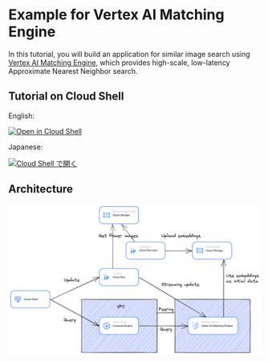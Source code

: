 # Example for Vertex AI Matching Engine

In this tutorial, you will build an application for similar image search using [Vertex AI Matching Engine](https://cloud.google.com/vertex-ai/docs/matching-engine/overview), which provides high-scale, low-latency Approximate Nearest Neighbor search.

## Tutorial on Cloud Shell

English:

[![Open in Cloud Shell](https://gstatic.com/cloudssh/images/open-btn.svg)](https://shell.cloud.google.com/cloudshell/editor?cloudshell_git_repo=https%3A%2F%2Fgithub.com%2FGoogleCloudPlatform%2Fmatching-engine-tutorial-for-image-search&cloudshell_git_branch=main&cloudshell_tutorial=TUTORIAL.md&cloudshell_workspace=.)

Japanese:

[![Cloud Shell で開く](https://gstatic.com/cloudssh/images/open-btn.svg)](https://shell.cloud.google.com/cloudshell/editor?cloudshell_git_repo=https%3A%2F%2Fgithub.com%2FGoogleCloudPlatform%2Fmatching-engine-tutorial-for-image-search&cloudshell_git_branch=main&cloudshell_tutorial=TUTORIAL.ja.md&cloudshell_workspace=.)

## Architecture

![Architecture](architecture.png)
